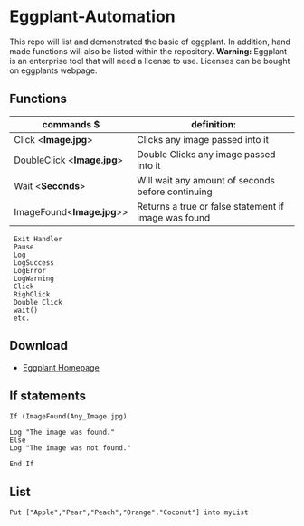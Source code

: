 # Eggplant-Automation
This repo will list and demonstrated the basic of eggplant. In addition, hand made functions will also be listed within the repository. **Warning:** Eggplant is an enterprise tool that will need a license to use. Licenses can be bought on eggplants webpage.

## Functions

|                commands  $                   |                           definition:                              |
|----------------------------------------------|--------------------------------------------------------------------|
|  Click <**Image.jpg**>                       |  Clicks any image passed into it                                   |
|  DoubleClick <**Image.jpg**>                 |  Double Clicks any image passed into it                            |
|  Wait <**Seconds**>                          |  Will wait any amount of seconds before continuing                 |
|  ImageFound<**Image.jpg**>>                  |  Returns a true or false statement if image was found              |
```
 Exit Handler
 Pause
 Log
 LogSuccess
 LogError
 LogWarning
 Click 
 RighClick
 Double Click 
 wait()
 etc.
```
## Download 
 - [Eggplant Homepage](https://www.eggplantsoftware.com/eggplant-functional-downloads)

## If statements
```
If (ImageFound(Any_Image.jpg)

Log "The image was found."
Else
Log "The image was not found."
 
End If
```

## List
```
Put ["Apple","Pear","Peach","Orange","Coconut"] into myList
```



              
